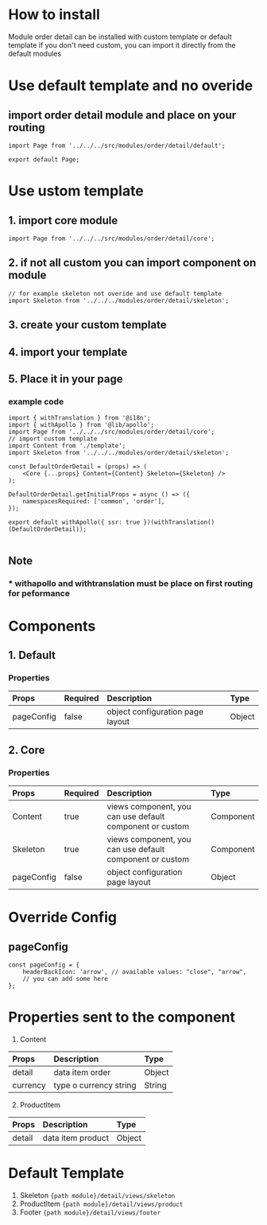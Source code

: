 
# How to install

Module order detail can be installed with custom template or default template
if you don't need custom, you can import it directly from the default modules

# Use default template and no overide
## import order detail module and place on your routing


````
import Page from '../../../src/modules/order/detail/default';

export default Page;
````


# Use ustom template
## 1. import core module

````
import Page from '../../../src/modules/order/detail/core';
````

## 2. if not all custom you can import component on module

````
// for example skeleton not overide and use default template
import Skeleton from '../../../modules/order/detail/skeleton';
````
## 3. create your custom template
## 4. import your template
## 5. Place it in your page
### example code
````
import { withTranslation } from '@i18n';
import { withApollo } from '@lib/apollo';
import Page from '../../../src/modules/order/detail/core';
// import custom template
import Content from './template';
import Skeleton from '../../../modules/order/detail/skeleton';

const DefaultOrderDetail = (props) => (
    <Core {...props} Content={Content} Skeleton={Skeleton} />
);

DefaultOrderDetail.getInitialProps = async () => ({
    namespacesRequired: ['common', 'order'],
});

export default withApollo({ ssr: true })(withTranslation()(DefaultOrderDetail));


````

## Note
### * withapollo and withtranslation must be place on first routing for peformance

# Components
## 1. Default
### Properties
| Props       | Required | Description | Type |
| :---        | :---     | :---        |:---  |
| pageConfig  |  false   | object configuration page layout      | Object|

## 2. Core
### Properties
| Props       | Required | Description | Type |
| :---        | :---     | :---        |:---  |
| Content      |  true    | views component, you can use default component or custom | Component |
| Skeleton      |  true    |  views component, you can use default component or custom | Component |
| pageConfig  |  false   | object configuration page layout      | Object|

# Override Config
## pageConfig

````
const pageConfig = {
    headerBackIcon: 'arrow', // available values: "close", "arrow",
    // you can add some here
};
````

# Properties sent to the component
1. Content

| Props       | Description | Type |
| :---        | :---        |:---  |
| detail     |  data item order      | Object |
| currency     |  type o currency string      | String |

2. ProductItem

| Props       | Description | Type |
| :---        | :---        |:---  |
| detail     |  data item product      | Object |

# Default Template
1. Skeleton `{path module}/detail/views/skeleton`
2. ProductItem `{path module}/detail/views/product`
3. Footer `{path module}/detail/views/footer`